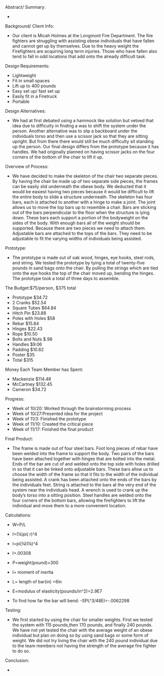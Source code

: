 Abstract/ Summary:

 * 


Background/ Client Info:

 * Our client is Micah Holmes at the Longmont Fire Department. The fire fighters are struggling with assisting obese individuals that have fallen and cannot get up by themselves. Due to the heavy weight the Firefighters are acquiring long term injuries. Those who have fallen also tend to fall in odd locations that add onto the already difficult task.

Design Requirements:

 * Lightweight
 * Fit in small spaces
 * Lift up to 400 pounds
 * Easy set up/ fast set up
 * Easily fit in a Firetruck
 * Portable

Design Alternatives:

 * We had at first debated using a hammock like solution but vetoed that idea due to difficulty in finding a was to shift the system under the person. Another alternative was to slip a backboard under the individuals torso and then use a scissor jack so that they are sitting upright. But from there there would still be much difficulty sit standing up the person. Our final design differs from the prototype because it has handles. We had originally planned on having scissor jacks on the four corners of the bottom of the chair to lift it up.

Overview of Process:

 * We have decided to make the skeleton of the chair two separate pieces. By having the chair be made up of two separate side pieces, the frames can be easily slid underneath the obese body. We deducted that it would be easiest having two pieces because it would be difficult to lift the entire body to slide a structure underneath. The skeleton has four bars, each is attached to another with a hinge to make a joint. The joint allows us to move the top bars up to resemble a chair. Bars are sticking out of the bars perpendicular to the floor when the structure is lying down. These bars each support a portion of the bodyweight on the sides of the body. With enough bars all of the weight should be supported. Because there are two pieces we need to attach them. Adjustable bars are attached to the tops of the bars. They need to be adjustable to fit the varying widths of individuals being assisted.

Prototype:

 * The prototype is made out of oak wood, hinges, eye hooks, steel rods,
and string. We tested the prototype by tying a total of twenty-five
pounds in sand bags onto the chair. By pulling the strings which are
tied onto the eye hooks the top of the chair moved up, bending the
hinges. The prototype took a total of three days to assemble.

The Budget:$75/person, $375 total

 * Prototype $34.72
 * 2 Cranks $52.54
 * Square Tubes $64.84
 * Hitch Pin $23.88
 * Poles with Holes $58
 * Rebar $15.84
 * Hinges $22.43
 * Rope $10.50
 * Bolts and Nuts $.98
 * Handles $9.06
 * Padding $10.82
 * Poster $35
 * Total $315



Money Each Team Member has Spent:

 * Mackenzie $114.48
 * McCartney $132.45
 * Cameron $34.72

Progress:

 * Week of 10/20: Worked through the brainstorming process
 * Week of 10/27:Presented idea for the project
 * Week of 11/3: Finished the prototype
 * Week of 11/10: Created the critical piece
 * Week of 11/17: Finished the final product

Final Product:

 * The frame is made out of four steel bars. Foot long pieces of rebar have been welded into the frame to support the body. Two pairs of the bars have been attached together with hinges that are bolted into the metal. Ends of the bar are cut of and welded onto the top side with holes drilled in so that it can be linked onto adjustable bars. These bars allow us to choose the width of the frame so that it fits to the width of the individual being assisted. A crank has been attached onto the ends of the bars by the individuals feet. String is attached to the bars at the very end of the system near the individuals head. A wrench is used to crank up the body’s torso into a sitting position. Steel handles are welded onto the four corners of the bottom bars, allowing the firefighters to lift the individual and move them to a more convenient location.

Calculations:

 * W=P/L
 * I=(¼)pi( r)^4
 * I=pi(¼)(¼)^4
 * I=.00308
 * P=weight(pound)=300
 * I= moment of inertia
 * L= length of bar(in) =6in
 * E=modulus of elasticity(pounds/in^2)=2.9E7

 * To find how far the bar will bend: -SPL^3/48EI=-.0062298

Testing:

 * We first started by using the chair for smaller weights. First we tested the system with 115 pounds,then 170 pounds, and finally 240 pounds. We have not yet tested the chair with the average weight of an obese individual but plan on doing so by using sand bags or some form of weight. We did not try living the chair with the 240 pound individual due to the team members not having the strength of the average fire fighter to do so.

Conclusion:

 * 
